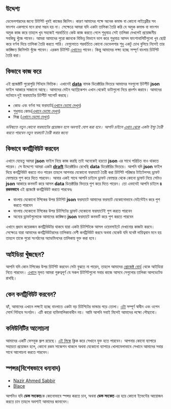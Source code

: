 ## উদ্দেশ্য

ডেভেলপারদের জন্যে চিটশিট খুবই কাজের জিনিস। কারণ আমাদের পক্ষে অনেক কমান্ড বা কোনো লাইব্রেরীর সব ফাংশন একসাথে মনে রাখা সম্ভব হয় না। সেক্ষেত্রে আমরা যদি একটা তালিকা তৈরি করি যে অমুক কমান্ড বা ফাংশন অমুক কাজ করে তাহলে খুব সহজেই পরবর্তিতে কেউ কাজ করতে গেলে শুধুমাত্র সেই তালিকা দেখলেই প্রয়োজনীয় সবকিছু খুঁজে পাবেন। আমরা আমাদের পুরো জ্ঞানকে বিভিন্ন বিভাগে ভাগ করে শুধুমাত্র আসল ফাংশানালিটিগুলো খুব ছোট্ট করে বর্ণনা দিয়ে তালিকা তৈরি করতে পারি। যেগুলোতে পরবর্তিতে কোনো ডেভেলপার শুধু একটু চোখ বুলিয়ে নিলেই তার কাঙ্ক্ষিত জিনিসটা খুঁজে পাবেন। এরকম চিটশিট [এখানেও](https://devhints.io/) পাবেন। কিন্তু আমাদের লক্ষ্য হচ্ছে সম্পূর্ণ বাংলায় চিটশিট তৈরি করা।

## কিভাবে কাজ করে

এই প্রজেক্টটি পুরোপুরি গিটহাব ভিত্তিক। এখানেই [**data**](https://github.com/devsonket/devsonket.github.io/tree/develop/data) নামক ডিরেক্টরির ভিতরে আমাদের সবগুলো চিটশীট **json** ফাইল আকারে সাজানো আছে। আমাদের মেইন অ্যাপ্লিকেশন এখান থেকেই ডাটাগুলো নিয়ে প্রদর্শন করাবে। আমাদের বর্তমানে দুই ফরম্যাটের চিটশীট সাপোর্ট করছে।

- কোড এবং বর্ণনা সহ ফরম্যাট([এখানে ডেমো দেখুন](https://github.com/devsonket/devsonket.github.io/blob/develop/data/demo/codendesc.json))
- শুধুমাত্র কোড([এখানে ডেমো দেখুন](https://github.com/devsonket/devsonket.github.io/blob/develop/data/demo/onlycode.json))
- মিক্স ([এখানে ডেমো দেখুন](https://github.com/devsonket/devsonket.github.io/blob/develop/data/demo/mix.json))

_ভবিষ্যতে নতুন কোনো ফরম্যাটের প্রয়োজন হলে অবশ্যই যোগ করা হবে। আপনি চাইলে [এখান থেকে](https://github.com/devsonket/devsonket.github.io/issues/new?title=%E0%A6%95%E0%A6%BF%E0%A6%B8%E0%A7%87%E0%A6%B0%20%E0%A6%9C%E0%A6%A8%E0%A7%8D%E0%A6%AF%E0%A7%87%20%E0%A6%AB%E0%A6%B0%E0%A6%AE%E0%A7%8D%E0%A6%AF%E0%A6%BE%E0%A6%9F&body=%E0%A6%AC%E0%A6%BF%E0%A6%B8%E0%A7%8D%E0%A6%A4%E0%A6%BE%E0%A6%B0%E0%A6%BF%E0%A6%A4%20%E0%A6%AC%E0%A6%B2%E0%A7%81%E0%A6%A8&labels=%E0%A6%A8%E0%A6%A4%E0%A7%81%E0%A6%A8%20%E0%A6%AB%E0%A6%B0%E0%A6%AE%E0%A7%8D%E0%A6%AF%E0%A6%BE%E0%A6%9F) একটা ইস্যু তৈরী করতে পারবেন নতুন ফরম্যাট তৈরী করার জন্যে_

## কিভাবে কনট্রিবিউট করবেন

এখানে যেহেতু আমরা **json** ফাইল নিয়ে কাজ করছি তাই অনেকেই হয়তো **json** এর সাথে পরিচিত নাও থাকতে পারেন। সে উদ্দেশ্যে আমরা একটা [**draft**](https://github.com/devsonket/devsonket.github.io/tree/develop/data/draft) ডিরেক্টরিও রেখেছি **data** ডিরেক্টরির ভিতরে। আপনি যদি **json** ফাইল দিয়ে কনট্রিবিউট করতে নাও পারেন তাহলে আপনার যেকোনো ফরম্যাটে তৈরী করা চিটশিট পরিষ্কার টাইটেলসহ ড্রাফট ফোল্ডারে পুশ করে দিতে পারবেন। আবার একই সাথে আপনি চাইলে ড্রাফট ফোল্ডার থেকে কোনো ড্রাফট নিয়ে সেটাও **json** আকারে কনভার্ট করে আসল **data** ডিরেক্টরির ভিতরে পুশ করে দিতে পারেন। তো এভাবেই আপনি চাইলে **৪ রকমভাবে** এই প্রজেক্টে কনট্রিবিউট করতে পারবেনঃ

- বাংলায় যেকোনো টপিকের উপর চিটশিট **json** ফরম্যাটে আমাদের ফরম্যাট যেকোনোভাবে মেইন্টেইন করে পুশ করতে পারবেন
- বাংলায় যেকোনো টপিকের উপর চিটশিটের ড্রাফট যেকোনো ফরম্যাটেই পুশ করতে পারবেন
- অন্যের ড্রাফটগুলোকে আমাদের কাঙ্ক্ষিত **json** ফরম্যাটে কনভার্ট করে পুশ করতে পারবেন

এখানে প্রধান কয়েকজন কনট্রিবিউটর থাকবে যারা একটা চিটশিটকে আসল ওয়েবসাইটে দেখানোর কাজটা করবে। সেক্ষেত্রে যারা আমাদের কনট্রিবিউটরদের তালিকায় বেশী কনট্রিবিউট করবে অথবা যেকেউ যদি যথেষ্ট দায়িত্ববান মনে হয় তাহলে তাকে পুরো সংগঠনের অ্যাডমিনদের তালিকায় যুক্ত করা হবে।

## আইডিয়া খুঁজছেন?

আপনি যদি কোন টপিকের উপর চিটশিট করবেন সেটা বুঝতে না পারেন, তাহলে আমাদের [প্রোজেক্ট বোর্ড](https://github.com/devsonket/devsonket.github.io/projects/1?fullscreen=true) থেকে আইডিয়া নিতে পারবেন। [এখানে](https://github.com/devsonket/devsonket.github.io/projects/1?fullscreen=true) মূলত আমরা গুরুত্বপূর্ণ যে সকল চিটশিটগুলো সবার কাজে আসবে সেগুলোর তালিকা আপডেটেড রাখছি।

## কেন কনট্রিবিউট করবেন?

হ্যাঁ, আমাদের এখানে লক্ষ্যই হচ্ছে বাংলাতে একটা বড় চিটশিটের ভান্ডার গড়ে তোলা। [এটা](https://github.com/devsonket) সম্পূর্ণ স্বাধীন এবং ওপেন সোর্স গিটহাব সংগঠন। এটি কারো ব্যক্তিমালিকানাধীন নয়। আমি আপনি সবাই মিলেই আমাদের লক্ষ্যে পৌছাবো।

## কমিউনিটির আলোচনা

আমাদের একটি ফেসবুক গ্রুপ রয়েছে। [এই লিঙ্কে](https://www.facebook.com/groups/675646289594096) ক্লিক করে সেখানে যুক্ত হতে পারবেন। আপনার কোনো ব্যাপারে সহায়তা প্রয়োজন হলে, কোনো রকম সাজেশন থাকলে অথবা যেকোনো ব্যাপারে খোলামেলাভাবে সেখানে আমাদের সবার সাথে আলোচনা করতে পারবেন।

## স্পন্সর(বিশেষভাবে ধন্যবাদ)

- [Nazir Ahmed Sabbir](https://github.com/NaSabbir)
- [Blace](https://blace.com.bd/)

আপনিও যদি **ডেভ সংকেত**কে কোনোভাবে স্পন্সর করতে চান, অথবা **ডেভ সংকেত** এর হয়ে কোনো ইভেন্টের আয়োজন করতে চান তাহলে অবশ্যই আমাদের জানাবেন।

